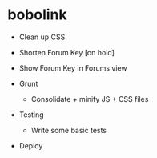 # bobolink

- Clean up CSS

- Shorten Forum Key [on hold]

- Show Forum Key in Forums view

- Grunt
  - Consolidate + minify JS + CSS files

- Testing
  - Write some basic tests

- Deploy